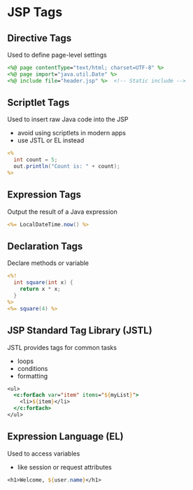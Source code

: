 # JSP Tags

## Directive Tags

Used to define page-level settings

```jsp
<%@ page contentType="text/html; charset=UTF-8" %>
<%@ page import="java.util.Date" %>
<%@ include file="header.jsp" %>  <!-- Static include -->
```

## Scriptlet Tags

Used to insert raw Java code into the JSP

- avoid using scriptlets in modern apps
- use JSTL or EL instead

```jsp
<%
  int count = 5;
  out.println("Count is: " + count);
%>
```

## Expression Tags

Output the result of a Java expression

```jsp
<%= LocalDateTime.now() %>
```

## Declaration Tags

Declare methods or variable

```jsp
<%!
  int square(int x) {
    return x * x;
  }
%>
<%= square(4) %>
```

## JSP Standard Tag Library (JSTL)

JSTL provides tags for common tasks

- loops
- conditions
- formatting

```jsp
<ul>
  <c:forEach var="item" items="${myList}">
    <li>${item}</li>
  </c:forEach>
</ul>
```

## Expression Language (EL)

Used to access variables

- like session or request attributes

```jsp
<h1>Welcome, ${user.name}</h1>
```
